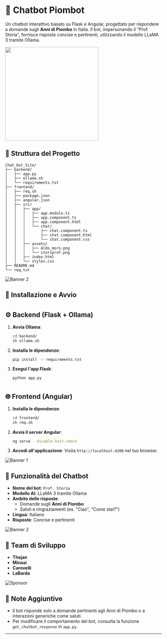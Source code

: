 
# 🧠 Chatbot Piombot

Un chatbot interattivo basato su Flask e Angular, progettato per rispondere a domande sugli **Anni di Piombo** in Italia. Il bot, impersonando il "Prof. Storia", fornisce risposte concise e pertinenti, utilizzando il modello LLaMA 3 tramite Ollama.




<img src="https://media2.giphy.com/media/1iX4DlcbWXDFKfmrp7/giphy-downsized.gif" width="300">




## 📁 Struttura del Progetto

```
Chat_bot_Site/
├── backend/
│   ├── app.py
│   ├── ollama.sh
│   └── requirements.txt
├── frontend/
│   ├── req.sh
│   ├── package.json
│   ├── angular.json
│   ├── src/
│   │   ├── app/
│   │   │   ├── app.module.ts
│   │   │   ├── app.component.ts
│   │   │   ├── app.component.html
│   │   │   └── chat/
│   │   │       ├── chat.component.ts
│   │   │       ├── chat.component.html
│   │   │       └── chat.component.css
│   │   ├── assets/
│   │   │   ├── Aldo_moro.png
│   │   │   └── storiprof.png
│   │   ├── index.html
│   │   └── styles.css
├── README.md
└── req.txt
```



![Banner 2](https://email.uplers.com/blog/wp-content/uploads/2024/11/image7-1.gif)


## 🚀 Installazione e Avvio

#





## ⚙️ Backend (Flask + Ollama)

1. **Avvia Ollama**:
   ```bash
   cd backend/
   sh ollama.sh
   ```

2. **Installa le dipendenze**:
   ```bash
   pip install -r requirements.txt
   ```

3. **Esegui l'app Flask**:
   ```bash
   python app.py
   ```

#



## 🌐 Frontend (Angular)

1. **Installa le dipendenze**:
   ```bash
   cd frontend/
   sh req.sh
   ```

2. **Avvia il server Angular**:
   ```bash
   ng serve --disable-host-check
   ```

3. **Accedi all'applicazione**:
   Visita `http://localhost:4200` nel tuo browser.



![Banner 1](https://www.wordstream.com/wp-content/uploads/2021/07/banner-ads-examples-ncino.jpg)

## 🤖 Funzionalità del Chatbot

- **Nome del bot**: `Prof. Storia`
- **Modello AI**: LLaMA 3 tramite Ollama
- **Ambito delle risposte**:
  - Domande sugli **Anni di Piombo**
  - Saluti e ringraziamenti (es. "Ciao", "Come stai?")
- **Lingua**: Italiano
- **Risposte**: Concise e pertinenti



![Banner 2](https://email.uplers.com/blog/wp-content/uploads/2024/11/image7-1.gif)

## 👥 Team di Sviluppo

- **Thejan**
- **Minasi**
- **Carovelli**
- **LaBarda**




![Sponsor](https://gaming-cdn.com/images/products/12406/616x353/nordvpn-2-anni-di-abbonamento-2-years-pc-gioco-cover.jpg?v=1705587183)

## 📌 Note Aggiuntive

- Il bot risponde solo a domande pertinenti agli Anni di Piombo o a interazioni generiche come saluti.
- Per modificare il comportamento del bot, consulta la funzione `get_chatbot_response` in `app.py`.

---


